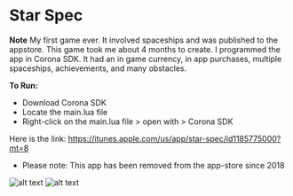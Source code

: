 # Star Spec

**Note**
My first game ever. It involved spaceships and was published to the appstore. This game took me about 4 months to create. I programmed the app in Corona SDK. It had an in game currency, in app purchases, multiple spaceships, achievements, and many obstacles.

**To Run:**
- Download Corona SDK
- Locate the main.lua file
- Right-click on the main.lua file > open with > Corona SDK


Here is the link: https://itunes.apple.com/us/app/star-spec/id1185775000?mt=8
- Please note: This app has been removed from the app-store since 2018

![alt text](https://media.giphy.com/media/BWoylHkqiv68TptaG4/giphy.gif) ![alt text](https://is1-ssl.mzstatic.com/image/thumb/Purple122/v4/06/f8/2b/06f82beb-2df6-f3ed-e1d2-26550f3c0933/mzl.aiiwhywy.png/246x0w.jpg)

